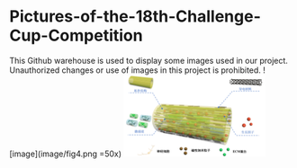 # Pictures-of-the-18th-Challenge-Cup-Competition
This Github warehouse is used to display some images used in our project. Unauthorized changes or use of images in this project is prohibited.
![image](image/fig4.png =50x) 
<img src="image/fig4.png#pic_center" width="50%" ></img>
